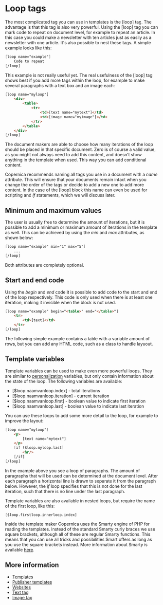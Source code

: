 # Loop tags

The most complicated tag you can use in templates is the [loop] tag. 
The advantage is that this tag is also very powerful. Using the [loop] 
tag you can mark code to repeat on document level, for example to repeat 
an article. In this case you could make a newsletter with ten articles 
just as easily as a newsletter with one article. It's also possible to 
nest these tags. A simple example looks like this:

```html
[loop name="example"]
    Code to repeat
[/loop]
```

This example is not really useful yet. The real usefulness of the [loop] 
tag shows best if you add more tags within the loop, for example to make 
several paragraphs with a text box and an image each:

```html
[loop name="myloop"]
    <div>
        <table>
            <tr>
                <td>[text name="mytext"]</td>
                <td>[image name="myimage"]</td>
            </tr>
        </table>
    </div>
[/loop]
```

The document makers are able to choose how many iterations of the loop 
should be placed in that specific document. Zero is of course a valid 
value, as you might not always need to add this content, and doesn't show 
anything in the template when used. This way you can add conditional content. 

Copernica recommends naming all tags you use in a document with a *name* 
attribute. This will ensure that your documents remain intact when you 
change the order of the tags or decide to add a new one to add more content. 
In the case of the [loop] block this name can even be used for scripting 
and *if* statements, which we will discuss later.

## Minimum and maximum values

The user is usually free to determine the amount of iterations, but it 
is possible to add a minimum or maximum amount of iterations in the 
template as well. This can be achieved by using the *min* and *max* attributes, 
as shown below:

```html
[loop name="example" min="1" max="5"]
    ...
[/loop]
```

Both attributes are completely optional.

## Start and end code

Using the *begin* and *end* code it is possible to add code to the start 
and end of the loop respectively. This code is only used when there 
is at least one iteration, making it invisible when the block is not used.

```html
[loop name="example" begin="<table>" end="</table>"]
    <tr>
        <td>[text]</td>
    </tr>
[/loop]
```

The following simple example contains a table with a variable amount of 
rows, but you can add any HTML code, such as a class to handle layuout.

## Template variables

Template variables can be used to make even more powerful loops. They 
are similar to [personalization](./personalization) variables, but only 
contain information about the state of the loop. The following variables 
are available:

* [$loop.naamvanloop.index] - total iterations
* [$loop.naamvanloop.iteration] - current iteration
* [$loop.naamvanloop.first] - boolean value to indicate first iteration
* [$loop.naamvanloop.last] - boolean value to indicate last iteration

You can use these loops to add some more detail to the loop, for example 
to improve the layout:

```html
[loop name="myloop"]
    <p>
        [text name="mytext"]
    </p>
    [if !$loop.myloop.last]
        <hr/>
    [/if]
[/loop]
```

In the example above you see a loop of paragraphs. The amount of paragraphs 
that will be used can be determined at the document level. After each 
paragraph a horizontal line is drawn to separate it from the paragraph 
below. However, the *if* loop specifies that this is not done for the last 
iteration, such that there is no line under the last paragraph.

Template variables are also available in nested loops, but require the 
name of the first loop, like this:

    [$loop.firstloop.innerloop.index]

Inside the template maker Copernica uses the Smarty engine of PHP for 
reading the templates. Instead of the standard Smarty curly braces we use 
square brackets, although all of these are regular Smarty functions. This 
means that you can use all tricks and possibilities Smart offers as long 
as you use the square brackets instead. More information about Smarty is 
available [here](http://www.smarty.net).

## More information

* [Templates](./templates)
* [Publisher templates](./publisher-templates)
* [Websites](./websites)
* [Text tag](./text-tag)
* [Image tag](./image-tag)

